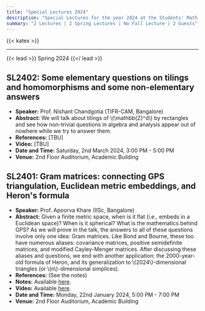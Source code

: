 ```yaml
---
title: "Special Lectures 2024"
description: "Special Lectures for the year 2024 at the Students' Math Club at Indian Statistical Institute, Bangalore."
summary: "2 Lectures | 2 Spring Lectures | No Fall Lecture | 2 Guests"
---
```


{{< katex >}}

---

{{< lead >}}
Spring 2024
{{</ lead >}}

## SL2402: Some elementary questions on tilings and homomorphisms and some non-elementary answers

- **Speaker:** Prof. Nishant Chandgotia (TIFR-CAM, Bangalore)
- **Abstract:** We will talk about tilings of \\(\mathbb{Z}^d\\) by rectangles and see how non-trivial questions in algebra and analysis appear out of nowhere while we try to answer them.
- **References:** [TBU]
- **Video:** [TBU]
- **Date and Time:** Saturday, 2nd March 2024, 3:00 PM - 5:00 PM
- **Venue:** 2nd Floor Auditorium, Academic Building

## SL2401: Gram matrices: connecting GPS triangulation, Euclidean metric embeddings, and Heron's formula

- **Speaker:** Prof. Apoorva Khare (IISc, Bangalore)
- **Abstract:** Given a finite metric space, when is it flat (i.e., embeds in a Euclidean space)? When is it spherical? What is the mathematics behind GPS? As we will prove in the talk, the answers to all of these questions involve only one idea: Gram matrices. Like Bond and Bourne, these too have numerous aliases: covariance matrices, positive semidefinite matrices, and modified Cayley-Menger matrices. After discussing these aliases and questions, we end with another application: the 2000-year-old formula of Heron, and its generalization to \\(2024\\)-dimensional triangles (or \\(n\\)-dimensional simplices).
- **References:** (See the notes)
- **Notes:** Available [here](https://drive.google.com/file/d/1Czij-oDtWKpxjdLYDREuTye3azQz7OHF/view).
- **Video:** Available [here](https://youtu.be/eUBofwuY3Jo).
- **Date and Time:** Monday, 22nd January 2024, 5:00 PM - 7:00 PM
- **Venue:** 2nd Floor Auditorium, Academic Building
